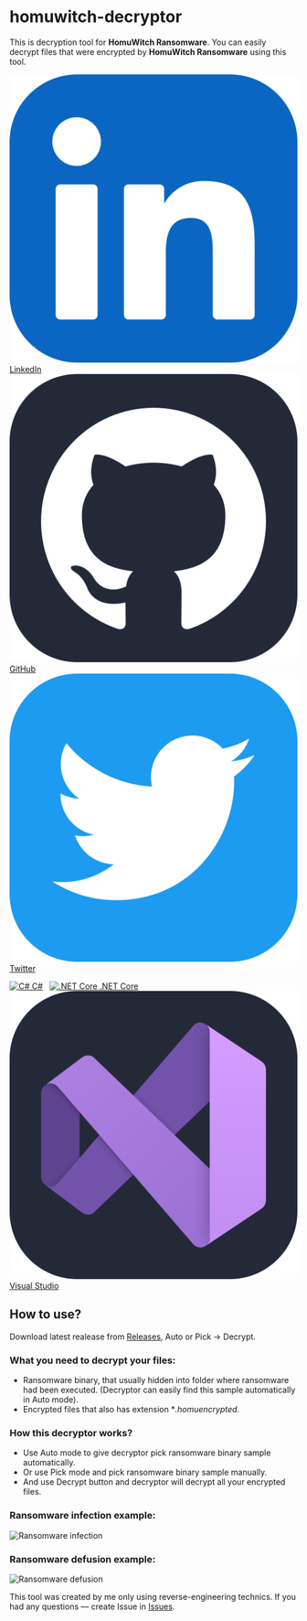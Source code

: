 # homuwitch-decryptor

This is decryption tool for **HomuWitch Ransomware**.
You can easily decrypt files that were encrypted by **HomuWitch Ransomware** using this tool.

[![Linkedin](https://raw.githubusercontent.com/tandpfun/skill-icons/main/icons/LinkedIn.svg) LinkedIn](https://www.linkedin.com/infokek)
&nbsp;
[![GitHub](https://raw.githubusercontent.com/tandpfun/skill-icons/main/icons/Github-Dark.svg) GitHub](https://github.com/infokek)
&nbsp;
[![Twitter](https://raw.githubusercontent.com/tandpfun/skill-icons/main/icons/Twitter.svg) Twitter](https://x.com/infokek_)


[![C#](https://user-images.githubusercontent.com/25181517/121405384-444d7300-c95d-11eb-959f-913020d3bf90.png) C#]()
&nbsp;
[![.NET Core](https://user-images.githubusercontent.com/25181517/121405754-b4f48f80-c95d-11eb-8893-fc325bde617f.png) .NET Core]()
&nbsp;
[![Visual Studio](https://raw.githubusercontent.com/tandpfun/skill-icons/main/icons/VisualStudio-Dark.svg) Visual Studio]()

## How to use?
Download latest realease from [Releases](https://github.com/infokek/homuwitch-decryptor/releases), Auto or Pick -> Decrypt.

### What you need to decrypt your files:
- Ransomware binary, that usually hidden into folder where ransomware had been executed. (Decryptor can easily find this sample automatically in Auto mode).
- Encrypted files that also has extension **.homuencrypted*.

### How this decryptor works?
- Use Auto mode to give decryptor pick ransomware binary sample automatically.
- Or use Pick mode and pick ransomware binary sample manually.
- And use Decrypt button and decryptor will decrypt all your encrypted files.

### Ransomware infection example:
![Ransomware infection](assets/malwaring.gif "HomuWitch infection example")

### Ransomware defusion example:
![Ransomware defusion](assets/defusing.gif "homuwitch-decryptor usage example")

This tool was created by me only using reverse-engineering technics.
If you had any questions — create Issue in [Issues](https://github.com/infokek/homuwitch-decryptor/issues).